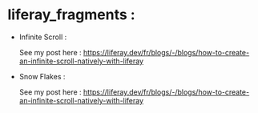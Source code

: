 # liferay_fragments :

* Infinite Scroll :

  See my post here :  https://liferay.dev/fr/blogs/-/blogs/how-to-create-an-infinite-scroll-natively-with-liferay

* Snow Flakes :

  See my post here :  https://liferay.dev/fr/blogs/-/blogs/how-to-create-an-infinite-scroll-natively-with-liferay
